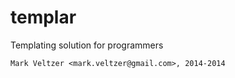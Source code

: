 templar
=======

Templating solution for programmers

	Mark Veltzer <mark.veltzer@gmail.com>, 2014-2014
